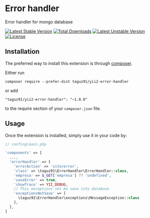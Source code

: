 Error handler
=============
Error handler for mongo database

[![Latest Stable Version](https://poser.pugx.org/taguz91/yii2-error-handler/v)](//packagist.org/packages/taguz91/yii2-error-handler) 
[![Total Downloads](https://poser.pugx.org/taguz91/yii2-error-handler/downloads)](//packagist.org/packages/taguz91/yii2-error-handler) 
[![Latest Unstable Version](https://poser.pugx.org/taguz91/yii2-error-handler/v/unstable)](//packagist.org/packages/taguz91/yii2-error-handler) 
[![License](https://poser.pugx.org/taguz91/yii2-error-handler/license)](//packagist.org/packages/taguz91/yii2-error-handler)

Installation
------------

The preferred way to install this extension is through [composer](http://getcomposer.org/download/).

Either run

```
composer require --prefer-dist taguz91/yii2-error-handler
```

or add

```
"taguz91/yii2-error-handler": "~1.0.0"
```

to the require section of your `composer.json` file.


Usage
-----

Once the extension is installed, simply use it in your code by:

```php
// confing\main.php

'components' => [
  ...,
  'errorHandler' => [
    'errorAction' => 'site/error',
    'class' => \taguz91\ErrorHandler\ErrorHandler::class,
    'empresa' => $_GET['empresa'] ?? 'undefined',
    'saveError' => true,
    'showTrace' => YII_DEBUG,
    // This exceptions not be save into database
    'exceptionsNotSave' => [
      \taguz91\ErrorHandler\exceptions\MessageException::class
    ],
  ],
]
```